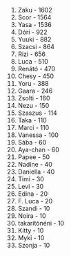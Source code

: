 1. Zaku - 1602
2. Scor - 1564
3. Yasa - 1536
4. Dóri - 922
5. Yuuki - 882
6. Szacsi - 864
7. Rizi - 656
8. Luca - 510
9. Renátó - 470
10. Chesy - 450
11. Yoru - 388
12. Gaara - 246
13. Zsolti - 160
14. Nezu - 150
15. Szaszus - 114
16. Taka - 110
16. Marci - 110
17. Vanessa - 100
18. Sába - 60
18. Aya-chan - 60
19. Papee - 50
20. Nadine - 40
20. Daniella - 40
21. Timi - 30
21. Levi - 30
22. Edina - 20
22. F. Luca - 20
23. Szandi - 10
23. Noira - 10
23. takarítónéni - 10
23. Kitty - 10
23. Myki - 10
23. Szonja - 10
